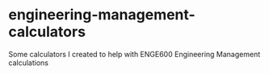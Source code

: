 # engineering-management-calculators
Some calculators I created to help with ENGE600 Engineering Management calculations
